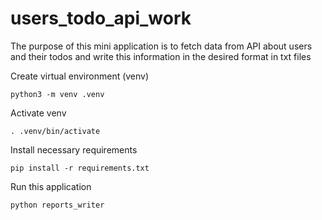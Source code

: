 # users_todo_api_work

The purpose of this mini application is to fetch data from API about users and their todos and write this information in the desired format in txt files


Create virtual environment (venv)

`python3 -m venv .venv`


Activate venv

`. .venv/bin/activate`

Install necessary requirements

`pip install -r requirements.txt`

Run this application

`python reports_writer`
